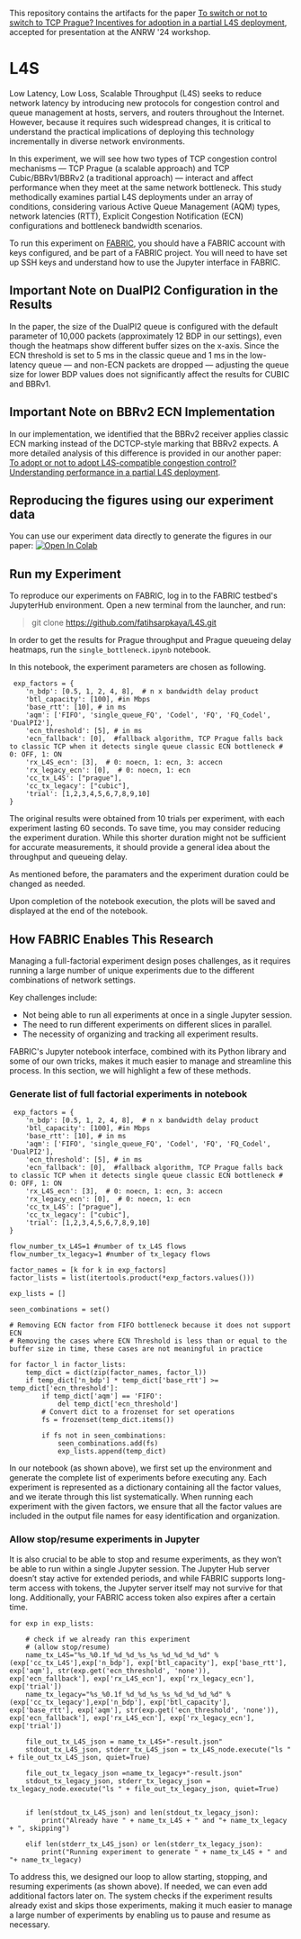 This repository contains the artifacts for the paper [To switch or not to switch to TCP Prague? Incentives for adoption in a partial L4S deployment](https://doi.org/10.1145/3673422.3674896), accepted for presentation at the ANRW '24 workshop.

# L4S

Low Latency, Low Loss, Scalable Throughput (L4S) seeks to reduce network latency by introducing new protocols for congestion control and queue management at hosts, servers, and routers throughout the Internet. However, because it requires such widespread changes, it is critical to understand the practical implications of deploying this technology incrementally in diverse network environments. 

In this experiment, we will see how two types of TCP congestion control mechanisms — TCP Prague (a scalable approach) and TCP Cubic/BBRv1/BBRv2 (a traditional approach) — interact and affect performance when they meet at the same network bottleneck. This study methodically examines partial L4S deployments under an array of conditions, considering various Active Queue Management (AQM) types, network latencies (RTT), Explicit Congestion Notification (ECN) configurations and bottleneck bandwidth scenarios.

To run this experiment on [FABRIC](https://fabric-testbed.net), you should have a FABRIC account with keys configured, and be part of a FABRIC project. You will need to have set up SSH keys and understand how to use the Jupyter interface in FABRIC.

## Important Note on DualPI2 Configuration in the Results

In the paper, the size of the DualPI2 queue is configured with the default parameter of 10,000 packets (approximately 12 BDP in our settings), even though the heatmaps show different buffer sizes on the x-axis. Since the ECN threshold is set to 5 ms in the classic queue and 1 ms in the low-latency queue — and non-ECN packets are dropped — adjusting the queue size for lower BDP values does not significantly affect the results for CUBIC and BBRv1.

## Important Note on BBRv2 ECN Implementation

In our implementation, we identified that the BBRv2 receiver applies classic ECN marking instead of the DCTCP-style marking that BBRv2 expects. A more detailed analysis of this difference is provided in our another paper: [To adopt or not to adopt L4S-compatible congestion control? Understanding performance in a partial L4S deployment](https://link.springer.com/chapter/10.1007/978-3-031-85960-1_10).

## Reproducing the figures using our experiment data

You can use our experiment data directly to generate the figures in our paper: [![Open In Colab](https://colab.research.google.com/assets/colab-badge.svg)](https://colab.research.google.com/drive/1A_0-mLgEVr4zma1-VdYhWUUVzcR6hYfk?usp=sharing)

## Run my Experiment

To reproduce our experiments on FABRIC, log in to the FABRIC testbed's JupyterHub environment. Open a new terminal from the launcher, and run:

> git clone https://github.com/fatihsarpkaya/L4S.git

In order to get the results for Prague throughput and Prague queueing delay heatmaps, run the `single_bottleneck.ipynb` notebook. 

In this notebook, the experiment parameters are chosen as following.
```
 exp_factors = {
    'n_bdp': [0.5, 1, 2, 4, 8],  # n x bandwidth delay product
    'btl_capacity': [100], #in Mbps 
    'base_rtt': [10], # in ms 
    'aqm': ['FIFO', 'single_queue_FQ', 'Codel', 'FQ', 'FQ_Codel', 'DualPI2'],
    'ecn_threshold': [5], # in ms 
    'ecn_fallback': [0],  #fallback algorithm, TCP Prague falls back to classic TCP when it detects single queue classic ECN bottleneck # 0: OFF, 1: ON  
    'rx_L4S_ecn': [3],  # 0: noecn, 1: ecn, 3: accecn 
    'rx_legacy_ecn': [0],  # 0: noecn, 1: ecn 
    'cc_tx_L4S': ["prague"],
    'cc_tx_legacy': ["cubic"],
    'trial': [1,2,3,4,5,6,7,8,9,10]
}
```

The original results were obtained from 10 trials per experiment, with each experiment lasting 60 seconds. To save time, you may consider reducing the experiment duration. While this shorter duration might not be sufficient for accurate measurements, it should provide a general idea about the throughput and queueing delay.

As mentioned before, the paramaters and the experiment duration could be changed as needed.

Upon completion of the notebook execution, the plots will be saved and displayed at the end of the notebook.

## How FABRIC Enables This Research

Managing a full-factorial experiment design poses challenges, as it requires running a large number of unique experiments due to the different combinations of network settings. 

Key challenges include:
- Not being able to run all experiments at once in a single Jupyter session.
- The need to run different experiments on different slices in parallel.
- The necessity of organizing and tracking all experiment results.

FABRIC's Jupyter notebook interface, combined with its Python library and some of our own tricks, makes it much easier to manage and streamline this process. In this section, we will highlight a few of these methods.

### Generate list of full factorial experiments in notebook 

```
 exp_factors = {
    'n_bdp': [0.5, 1, 2, 4, 8],  # n x bandwidth delay product
    'btl_capacity': [100], #in Mbps 
    'base_rtt': [10], # in ms 
    'aqm': ['FIFO', 'single_queue_FQ', 'Codel', 'FQ', 'FQ_Codel', 'DualPI2'],
    'ecn_threshold': [5], # in ms 
    'ecn_fallback': [0],  #fallback algorithm, TCP Prague falls back to classic TCP when it detects single queue classic ECN bottleneck # 0: OFF, 1: ON  
    'rx_L4S_ecn': [3],  # 0: noecn, 1: ecn, 3: accecn 
    'rx_legacy_ecn': [0],  # 0: noecn, 1: ecn 
    'cc_tx_L4S': ["prague"],
    'cc_tx_legacy': ["cubic"],
    'trial': [1,2,3,4,5,6,7,8,9,10]
}

flow_number_tx_L4S=1 #number of tx_L4S flows
flow_number_tx_legacy=1 #number of tx_legacy flows

factor_names = [k for k in exp_factors]
factor_lists = list(itertools.product(*exp_factors.values()))

exp_lists = []

seen_combinations = set()

# Removing ECN factor from FIFO bottleneck because it does not support ECN
# Removing the cases where ECN Threshold is less than or equal to the buffer size in time, these cases are not meaningful in practice

for factor_l in factor_lists:
    temp_dict = dict(zip(factor_names, factor_l))
    if temp_dict['n_bdp'] * temp_dict['base_rtt'] >= temp_dict['ecn_threshold']:
        if temp_dict['aqm'] == 'FIFO':
            del temp_dict['ecn_threshold']
        # Convert dict to a frozenset for set operations
        fs = frozenset(temp_dict.items())
    
        if fs not in seen_combinations:
            seen_combinations.add(fs)
            exp_lists.append(temp_dict)
```

In our notebook (as shown above), we first set up the environment and generate the complete list of experiments before executing any. Each experiment is represented as a dictionary containing all the factor values, and we iterate through this list systematically. When running each experiment with the given factors, we ensure that all the factor values are included in the output file names for easy identification and organization. 

### Allow stop/resume experiments in Jupyter

It is also crucial to be able to stop and resume experiments, as they won’t be able to run within a single Jupyter session. The Jupyter Hub server doesn’t stay active for extended periods, and while FABRIC supports long-term access with tokens, the Jupyter server itself may not survive for that long. Additionally, your FABRIC access token also expires after a certain time.

```
for exp in exp_lists:

    # check if we already ran this experiment
    # (allow stop/resume)
    name_tx_L4S="%s_%0.1f_%d_%d_%s_%s_%d_%d_%d_%d" % (exp['cc_tx_L4S'],exp['n_bdp'], exp['btl_capacity'], exp['base_rtt'], exp['aqm'], str(exp.get('ecn_threshold', 'none')), exp['ecn_fallback'], exp['rx_L4S_ecn'], exp['rx_legacy_ecn'], exp['trial'])
    name_tx_legacy="%s_%0.1f_%d_%d_%s_%s_%d_%d_%d_%d" % (exp['cc_tx_legacy'],exp['n_bdp'], exp['btl_capacity'], exp['base_rtt'], exp['aqm'], str(exp.get('ecn_threshold', 'none')), exp['ecn_fallback'], exp['rx_L4S_ecn'], exp['rx_legacy_ecn'], exp['trial'])
    
    file_out_tx_L4S_json = name_tx_L4S+"-result.json"
    stdout_tx_L4S_json, stderr_tx_L4S_json = tx_L4S_node.execute("ls " + file_out_tx_L4S_json, quiet=True) 
    
    file_out_tx_legacy_json =name_tx_legacy+"-result.json"
    stdout_tx_legacy_json, stderr_tx_legacy_json = tx_legacy_node.execute("ls " + file_out_tx_legacy_json, quiet=True) 
    

    if len(stdout_tx_L4S_json) and len(stdout_tx_legacy_json):
        print("Already have " + name_tx_L4S + " and "+ name_tx_legacy + ", skipping")

    elif len(stderr_tx_L4S_json) or len(stderr_tx_legacy_json):
        print("Running experiment to generate " + name_tx_L4S + " and "+ name_tx_legacy)
```

To address this, we designed our loop to allow starting, stopping, and resuming experiments (as shown above). If needed, we can even add additional factors later on. The system checks if the experiment results already exist and skips those experiments, making it much easier to manage a large number of experiments by enabling us to pause and resume as necessary.


